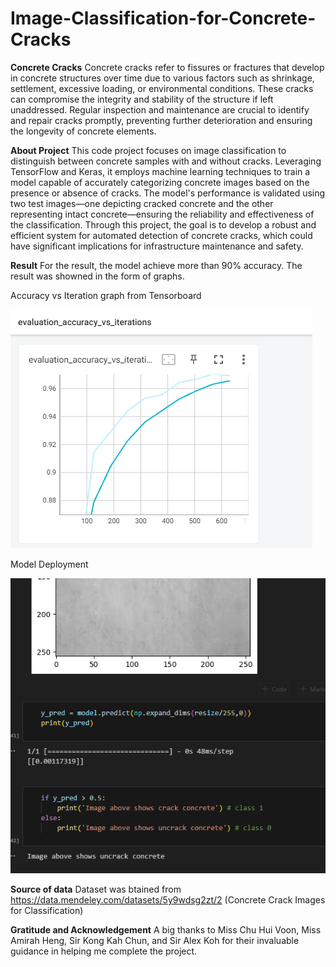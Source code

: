 # Image-Classification-for-Concrete-Cracks

**Concrete Cracks**
Concrete cracks refer to fissures or fractures that develop in concrete structures over time due to various factors such as shrinkage, settlement, excessive loading, or environmental conditions. These cracks can compromise the integrity and stability of the structure if left unaddressed. Regular inspection and maintenance are crucial to identify and repair cracks promptly, preventing further deterioration and ensuring the longevity of concrete elements.

**About Project**
This code project focuses on image classification to distinguish between concrete samples with and without cracks. Leveraging TensorFlow and Keras, it employs machine learning techniques to train a model capable of accurately categorizing concrete images based on the presence or absence of cracks. The model's performance is validated using two test images—one depicting cracked concrete and the other representing intact concrete—ensuring the reliability and effectiveness of the classification. Through this project, the goal is to develop a robust and efficient system for automated detection of concrete cracks, which could have significant implications for infrastructure maintenance and safety.

**Result**
For the result, the model achieve more than 90% accuracy. The result was showned in the form of graphs.

Accuracy vs Iteration graph from Tensorboard

![alt text](https://github.com/zikryaizat/Image-Classification-for-Concrete-Cracks/blob/main/Images/tensorboard%20evaluation_accuracy%20vs%20iterations.png?raw=true)

Model Deployment

![alt text](https://github.com/zikryaizat/Image-Classification-for-Concrete-Cracks/blob/main/Images/uncrack%20concrete%20test.png?raw=true)


**Source of data**
Dataset was btained from 
https://data.mendeley.com/datasets/5y9wdsg2zt/2
(Concrete Crack Images for Classification)

**Gratitude and Acknowledgement**
A big thanks to Miss Chu Hui Voon, Miss Amirah Heng, Sir Kong Kah Chun, and Sir Alex Koh for their invaluable guidance in helping me complete the project.
